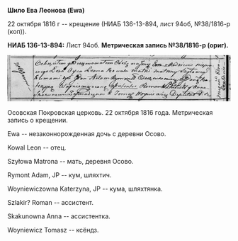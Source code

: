 **Шило Ева Леонова (Ewa)**

22 октября 1816 г -- крещение (НИАБ 136-13-894, лист 94об, №38/1816-р
(коп)).

**НИАБ 136-13-894:** Лист 94об. **Метрическая запись №38/1816-р
(ориг).**

![](./media/c4631cc8959cc5b50095e8efd86f2dfd67ff80ca.png)

Осовская Покровская церковь. 22 октября 1816 года. Метрическая запись о
крещении.

Ewa -- незаконнорожденная дочь с деревни Осовo.

Kowal Leon -- отец.

Szyłowa Matrona -- мать, деревня Осовo.

Rymont Adam, JP -- кум, шляхтич.

Woyniewiczowna Katerzyna, JP -- кума, шляхтянка.

Szlakir? Roman -- ассистент.

Skakunowna Anna -- ассистентка.

Woyniewicz Tomasz -- ксёндз.
